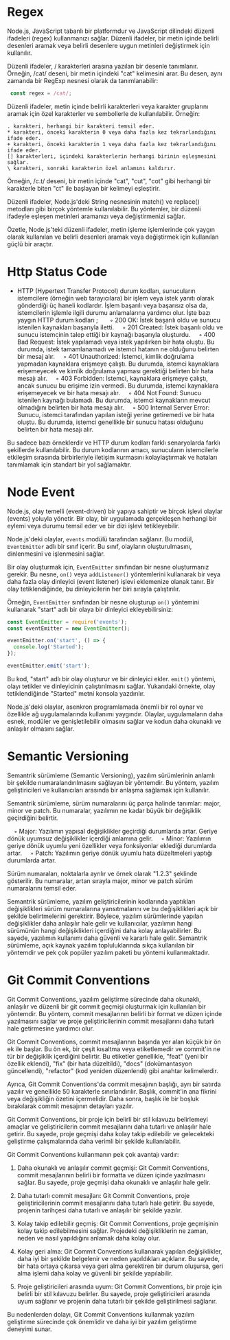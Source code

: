 # Regex
Node.js, JavaScript tabanlı bir platformdur ve JavaScript dilindeki düzenli ifadeleri (regex) kullanmanızı sağlar. Düzenli ifadeler, bir metin içinde belirli desenleri aramak veya belirli desenlere uygun metinleri değiştirmek için kullanılır.

Düzenli ifadeler, / karakterleri arasına yazılan bir desenle tanımlanır. Örneğin, /cat/ deseni, bir metin içindeki "cat" kelimesini arar. Bu desen, aynı zamanda bir RegExp nesnesi olarak da tanımlanabilir:

```javascript
 const regex = /cat/;
 ```

Düzenli ifadeler, metin içinde belirli karakterleri veya karakter gruplarını aramak için özel karakterler ve sembollerle de kullanılabilir. Örneğin:

    . karakteri, herhangi bir karakteri temsil eder.
    * karakteri, önceki karakterin 0 veya daha fazla kez tekrarlandığını ifade eder.
    + karakteri, önceki karakterin 1 veya daha fazla kez tekrarlandığını ifade eder.
    [] karakterleri, içindeki karakterlerin herhangi birinin eşleşmesini sağlar.
    \ karakteri, sonraki karakterin özel anlamını kaldırır.

Örneğin, /c.t/ deseni, bir metin içinde "cat", "cut", "cot" gibi herhangi bir karakterle biten "ct" ile başlayan bir kelimeyi eşleştirir.

Düzenli ifadeler, Node.js'deki String nesnesinin match() ve replace() metodları gibi birçok yöntemle kullanılabilir. Bu yöntemler, bir düzenli ifadeyle eşleşen metinleri aramanızı veya değiştirmenizi sağlar.

Özetle, Node.js'teki düzenli ifadeler, metin işleme işlemlerinde çok yaygın olarak kullanılan ve belirli desenleri aramak veya değiştirmek için kullanılan güçlü bir araçtır.

# Http Status Code

* HTTP (Hypertext Transfer Protocol) durum kodları, sunucuların istemcilere (örneğin web tarayıcılara) bir işlem veya istek yanıtı olarak gönderdiği üç haneli kodlardır. İşlem başarılı veya başarısız olsa da, istemcilerin işlemle ilgili durumu anlamalarına yardımcı olur. İşte bazı yaygın HTTP durum kodları ;
&nbsp;
    &nbsp; &nbsp; &#9702; 200 OK: İstek başarılı oldu ve sunucu istenilen kaynakları başarıyla iletti.
    &nbsp; &nbsp; &#9702; 201 Created: İstek başarılı oldu ve sunucu istemcinin talep ettiği bir kaynağı başarıyla oluşturdu.
    &nbsp; &nbsp; &#9702; 400 Bad Request: İstek yapılamadı veya istek yapılırken bir hata oluştu. Bu durumda, istek tamamlanamadı ve istemci hatanın ne olduğunu belirten bir mesaj alır.
    &nbsp; &nbsp; &#9702; 401 Unauthorized: İstemci, kimlik doğrulama yapmadan kaynaklara erişmeye çalıştı. Bu durumda, istemci kaynaklara erişemeyecek ve kimlik doğrulama yapması gerektiği belirten bir hata mesajı alır.
    &nbsp; &nbsp; &#9702; 403 Forbidden: İstemci, kaynaklara erişmeye çalıştı, ancak sunucu bu erişime izin vermedi. Bu durumda, istemci kaynaklara erişemeyecek ve bir hata mesajı alır.
    &nbsp; &nbsp; &#9702; 404 Not Found: Sunucu istenilen kaynağı bulamadı. Bu durumda, istemci kaynakların mevcut olmadığını belirten bir hata mesajı alır.
    &nbsp; &nbsp; &#9702; 500 Internal Server Error: Sunucu, istemci tarafından yapılan isteği yerine getiremedi ve bir hata oluştu. Bu durumda, istemci genellikle bir sunucu hatası olduğunu belirten bir hata mesajı alır.

Bu sadece bazı örneklerdir ve HTTP durum kodları farklı senaryolarda farklı şekillerde kullanılabilir. Bu durum kodlarının amacı, sunucuların istemcilerle etkileşim sırasında birbirleriyle iletişim kurmasını kolaylaştırmak ve hataları tanımlamak için standart bir yol sağlamaktır.

# Node Event

Node.js, olay temelli (event-driven) bir yapıya sahiptir ve birçok işlevi olaylar (events) yoluyla yönetir. Bir olay, bir uygulamada gerçekleşen herhangi bir eylemi veya durumu temsil eder ve bir dizi işlevi tetikleyebilir.

Node.js'deki olaylar, `events` modülü tarafından sağlanır. Bu modül, `EventEmitter` adlı bir sınıf içerir. Bu sınıf, olayların oluşturulmasını, dinlenmesini ve işlenmesini sağlar.

Bir olay oluşturmak için, `EventEmitter` sınıfından bir nesne oluşturmanız gerekir. Bu nesne, `on()` veya `addListener()` yöntemlerini kullanarak bir veya daha fazla olay dinleyici (event listener) işlevi eklemenize olanak tanır. Bir olay tetiklendiğinde, bu dinleyicilerin her biri sırayla çalıştırılır.

Örneğin, `EventEmitter` sınıfından bir nesne oluşturup `on()` yöntemini kullanarak "start" adlı bir olaya bir dinleyici ekleyebilirsiniz:

``` javascript
const EventEmitter = require('events');
const eventEmitter = new EventEmitter();

eventEmitter.on('start', () => {
  console.log('Started');
});

eventEmitter.emit('start');
```

Bu kod, "start" adlı bir olay oluşturur ve bir dinleyici ekler. `emit()` yöntemi, olayı tetikler ve dinleyicinin çalıştırılmasını sağlar. Yukarıdaki örnekte, olay tetiklendiğinde "Started" metni konsola yazdırılır.

Node.js'deki olaylar, asenkron programlamada önemli bir rol oynar ve özellikle ağ uygulamalarında kullanımı yaygındır. Olaylar, uygulamaların daha esnek, modüler ve genişletilebilir olmasını sağlar ve kodun daha okunaklı ve anlaşılır olmasını sağlar.

# Semantic Versioning

Semantrik sürümleme (Semantic Versioning), yazılım sürümlerinin anlamlı bir şekilde numaralandırılmasını sağlayan bir yöntemdir. Bu yöntem, yazılım geliştiricileri ve kullanıcıları arasında bir anlaşma sağlamak için kullanılır.

Semantrik sürümleme, sürüm numaralarını üç parça halinde tanımlar: major, minor ve patch. Bu numaralar, yazılımın ne kadar büyük bir değişiklik geçirdiğini belirtir.

&nbsp; &nbsp; &#9702; Major: Yazılımın yapısal değişiklikler geçirdiği durumlarda artar. Geriye dönük uyumsuz değişiklikler içerdiği anlamına gelir.
&nbsp; &nbsp; &#9702; Minor: Yazılımın geriye dönük uyumlu yeni özellikler veya fonksiyonlar eklediği durumlarda artar.
&nbsp; &nbsp; &#9702; Patch: Yazılımın geriye dönük uyumlu hata düzeltmeleri yaptığı durumlarda artar.

Sürüm numaraları, noktalarla ayrılır ve örnek olarak "1.2.3" şeklinde gösterilir. Bu numaralar, artan sırayla major, minor ve patch sürüm numaralarını temsil eder.

Semantrik sürümleme, yazılım geliştiricilerinin kodlarında yaptıkları değişiklikleri sürüm numaralarına yansıtmalarını ve bu değişiklikleri açık bir şekilde belirtmelerini gerektirir. Böylece, yazılım sürümlerinde yapılan değişiklikler daha anlaşılır hale gelir ve kullanıcılar, yazılımın hangi sürümünün hangi değişiklikleri içerdiğini daha kolay anlayabilirler. Bu sayede, yazılımın kullanımı daha güvenli ve kararlı hale gelir. Semantrik sürümleme, açık kaynak yazılım topluluklarında sıkça kullanılan bir yöntemdir ve pek çok popüler yazılım paketi bu yöntemi kullanmaktadır.

# Git Commit Conventions

Git Commit Conventions, yazılım geliştirme sürecinde daha okunaklı, anlaşılır ve düzenli bir git commit geçmişi oluşturmak için kullanılan bir yöntemdir. Bu yöntem, commit mesajlarının belirli bir format ve düzen içinde yazılmasını sağlar ve proje geliştiricilerinin commit mesajlarını daha tutarlı hale getirmesine yardımcı olur.

Git Commit Conventions, commit mesajlarının başında yer alan küçük bir ön ek ile başlar. Bu ön ek, bir çeşit kısaltma veya etiketlemedir ve commit'in ne tür bir değişiklik içerdiğini belirtir. Bu etiketler genellikle, "feat" (yeni bir özellik eklendi), "fix" (bir hata düzeltildi), "docs" (dokümantasyon güncellendi), "refactor" (kod yeniden düzenlendi) gibi anahtar kelimelerdir.

Ayrıca, Git Commit Conventions'da commit mesajının başlığı, ayrı bir satırda yazılır ve genellikle 50 karakterle sınırlandırılır. Başlık, commit'in ana fikrini veya değişikliğin özetini içermelidir. Daha sonra, başlık ile bir boşluk bırakılarak commit mesajının detayları yazılır.

Git Commit Conventions, bir proje için belirli bir stil kılavuzu belirlemeyi amaçlar ve geliştiricilerin commit mesajlarını daha tutarlı ve anlaşılır hale getirir. Bu sayede, proje geçmişi daha kolay takip edilebilir ve gelecekteki geliştirme çalışmalarında daha verimli bir şekilde kullanılabilir.

Git Commit Conventions kullanmanın pek çok avantajı vardır:

1. Daha okunaklı ve anlaşılır commit geçmişi: Git Commit Conventions, commit mesajlarının belirli bir formatta ve düzen içinde yazılmasını sağlar. Bu sayede, proje geçmişi daha okunaklı ve anlaşılır hale gelir.

2. Daha tutarlı commit mesajları: Git Commit Conventions, proje geliştiricilerinin commit mesajlarını daha tutarlı hale getirir. Bu sayede, projenin tarihçesi daha tutarlı ve anlaşılır bir şekilde yazılır.

3. Kolay takip edilebilir geçmiş: Git Commit Conventions, proje geçmişinin kolay takip edilebilmesini sağlar. Projedeki değişikliklerin ne zaman, neden ve nasıl yapıldığını anlamak daha kolay olur.

4. Kolay geri alma: Git Commit Conventions kullanarak yapılan değişiklikler, daha iyi bir şekilde belgelenir ve neden yapıldıkları açıklanır. Bu sayede, bir hata ortaya çıkarsa veya geri alma gerektiren bir durum oluşursa, geri alma işlemi daha kolay ve güvenli bir şekilde yapılabilir.

5. Proje geliştiricileri arasında uyum: Git Commit Conventions, bir proje için belirli bir stil kılavuzu belirler. Bu sayede, proje geliştiricileri arasında uyum sağlanır ve projenin daha tutarlı bir şekilde geliştirilmesi sağlanır.

Bu nedenlerden dolayı, Git Commit Conventions kullanmak yazılım geliştirme sürecinde çok önemlidir ve daha iyi bir yazılım geliştirme deneyimi sunar.